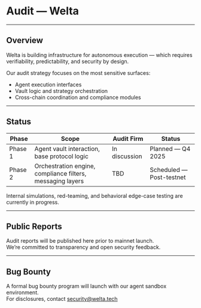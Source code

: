 # Audit — Welta

---

## Overview  
Welta is building infrastructure for autonomous execution — which requires verifiability, predictability, and security by design.

Our audit strategy focuses on the most sensitive surfaces:  
- Agent execution interfaces  
- Vault logic and strategy orchestration  
- Cross-chain coordination and compliance modules

---

## Status

| Phase | Scope | Audit Firm | Status |
|-------|-------|------------|--------|
| Phase 1 | Agent vault interaction, base protocol logic | In discussion | Planned — Q4 2025 |
| Phase 2 | Orchestration engine, compliance filters, messaging layers | TBD | Scheduled — Post-testnet |

Internal simulations, red-teaming, and behavioral edge-case testing are currently in progress.

---

## Public Reports  
Audit reports will be published here prior to mainnet launch.  
We’re committed to transparency and open security feedback.

---

## Bug Bounty  
A formal bug bounty program will launch with our agent sandbox environment.  
For disclosures, contact security@welta.tech
